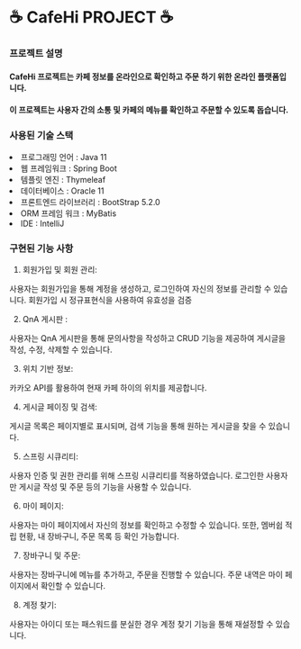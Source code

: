# ☕ CafeHi PROJECT ☕

### 프로젝트 설명

#### CafeHi 프로젝트는 카페 정보를 온라인으로 확인하고 주문 하기 위한 온라인 플랫폼입니다.
#### 이 프로젝트는 사용자 간의 소통 및 카페의 메뉴를 확인하고 주문할 수 있도록 돕습니다.

### 사용된 기술 스택

<li>프로그래밍 언어 : Java 11 </li>

<li> 웹 프레임워크 :  Spring Boot </li>

<li> 템플릿 엔진 : Thymeleaf </li>

<li>데이터베이스 : Oracle 11 </li>

<li> 프론트엔드 라이브러리 : BootStrap 5.2.0 </li>

<li> ORM 프레임 워크 : MyBatis </li>

<li> IDE : IntelliJ </li>


### 구현된 기능 사항

1. 회원가입 및 회원 관리:

사용자는 회원가입을 통해 계정을 생성하고, 로그인하여 자신의 정보를 관리할 수 있습니다. 회원가입 시 정규표현식을 사용하여 유효성을 검증

2. QnA 게시판 :

사용자는 QnA 게시판을 통해 문의사항을 작성하고 CRUD 기능을 제공하여 게시글을 작성, 수정, 삭제할 수 있습니다.

3. 위치 기반 정보:

카카오 API를 활용하여 현재 카페 하이의 위치를 제공합니다. 

4. 게시글 페이징 및 검색:

게시글 목록은 페이지별로 표시되며, 검색 기능을 통해 원하는 게시글을 찾을 수 있습니다.

5. 스프링 시큐리티:

사용자 인증 및 권한 관리를 위해 스프링 시큐리티를 적용하였습니다. 로그인한 사용자만 게시글 작성 및 주문 등의 기능을 사용할 수 있습니다.

6. 마이 페이지:

사용자는 마이 페이지에서 자신의 정보를 확인하고 수정할 수 있습니다. 또한, 멤버쉽 적립 현황, 내 장바구니, 주문 목록 등 확인 가능합니다.

7. 장바구니 및 주문:

사용자는 장바구니에 메뉴를 추가하고, 주문을 진행할 수 있습니다. 주문 내역은 마이 페이지에서 확인할 수 있습니다.

8. 계정 찾기:

사용자는 아이디 또는 패스워드를 분실한 경우 계정 찾기 기능을 통해 재설정할 수 있습니다. 
 


